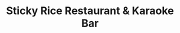 ---
layout: place
title: "Sticky Rice Restaurant & Karaoke Bar"
permalink: /district-of-columbia/washington/sticky-rice-restaurant-karaoke-bar.html
stateAbbr: DC
stateName: District of Columbia
cityName: Washington
seo:
  name: "Sticky Rice Restaurant & Karaoke Bar"
  type: Restaurant
  links: http://stickyricedc.com/
description: "Hip American-Pan-Asian spot serving cocktails, sushi, noodles, sandwiches & buckets of tater tots. Sticky Rice Restaurant & Karaoke Bar serves delicious sushi in Washington, District of Columbia. Try fresh Japanese dishes for a great dining experience. Available for, delivery, lunch, and dinner."
place_id: ChIJMzrYxD-4t4kRdvMMhOcfkZ4
photos:
  - name: >-
      places/ChIJMzrYxD-4t4kRdvMMhOcfkZ4/photos/AeeoHcLlBEBW5wKbgH9MnjKEhDxcgfykCi6rfpSdce5b_VAzEIoGY3oxM5_Onb8OINfiFWOCwbdG9n1577GoFx55SPGLjlS-4-Mb60M1ybVSP_jaJWQjLehbEzGera8UqV0X5Pvpdel3CnXyo8cKIxEKyvJeUzvtEeNbaZM9GoyiRVFSe7beyOWISbo-K6QgwIbOtnuf1up_oYqXoh7vQYUrL5l4kTdaVfFBdAM9sV7o4ddAgAFWl-YQWgzRGLFRYT2oUnD2uqPuixLcfa7aMHgnVHdCdXsOjPwUrD7mRJt7zXddGw
    widthPx: 640
    heightPx: 480
    authorAttributions:
      - displayName: Sticky Rice Restaurant & Karaoke Bar
        uri: https://maps.google.com/maps/contrib/108852386832272841863
        photoUri: >-
          https://lh3.googleusercontent.com/a/ACg8ocJG3luniTbLjYP84SRtzOVrzxaUUHQdqZEjrHCrdWjzNRyGoA=s100-p-k-no-mo
    flagContentUri: >-
      https://www.google.com/local/imagery/report/?cb_client=maps_api_places.places_api&image_key=!1e10!2sAF1QipPgpZrioe2D_c0qXA9iPgP0TU9XM3EYYyB60XsZ&hl=en-US
    googleMapsUri: >-
      https://www.google.com/maps/place//data=!3m4!1e2!3m2!1sAF1QipPgpZrioe2D_c0qXA9iPgP0TU9XM3EYYyB60XsZ!2e10!4m2!3m1!1s0x89b7b83fc4d83a33:0x9e911fe7840cf376
  - name: >-
      places/ChIJMzrYxD-4t4kRdvMMhOcfkZ4/photos/AeeoHcLclIwK_fbzWY4diU2SbZihL8jWwpUQ9tfetGnilRJzaR_zkpwCbyOTjxJdloamB4LFjtc-kr-tOPkmej1qznbzYCS2OZqLe6p0TPErhi28FIudzaIwvTh_eGbwO6gA8t1TE06S9NJtYeTEQ_Rv2SHBJ85bHDYfvh2BzcyAfn_l9XstJ1TIYLeLA-9prA-u4c38VPDCsUCAuTn042wYvadrxc8B3Salm5pcYXDZDn6WYch1zkmgMax-tYgfhK0QE1u7zcaYB4oKGWK-appzYDUyOaop6xh19ar1ByiFEDpKAQ
    widthPx: 4671
    heightPx: 3118
    authorAttributions:
      - displayName: Sticky Rice Restaurant & Karaoke Bar
        uri: https://maps.google.com/maps/contrib/108852386832272841863
        photoUri: >-
          https://lh3.googleusercontent.com/a/ACg8ocJG3luniTbLjYP84SRtzOVrzxaUUHQdqZEjrHCrdWjzNRyGoA=s100-p-k-no-mo
    flagContentUri: >-
      https://www.google.com/local/imagery/report/?cb_client=maps_api_places.places_api&image_key=!1e10!2sAF1QipMdkvG0pXaLjUhj6Xd6Myjj_DsAHPnKTKyEwCW8&hl=en-US
    googleMapsUri: >-
      https://www.google.com/maps/place//data=!3m4!1e2!3m2!1sAF1QipMdkvG0pXaLjUhj6Xd6Myjj_DsAHPnKTKyEwCW8!2e10!4m2!3m1!1s0x89b7b83fc4d83a33:0x9e911fe7840cf376
  - name: >-
      places/ChIJMzrYxD-4t4kRdvMMhOcfkZ4/photos/AeeoHcK4DYcc5j5sFJLQOktPXnq3JC_EGnxqqpozvzTXG6jc44vtxFSetf7LFN18fW1TIcWWShhLuAGWRfSg2yLo3wn60G4E3iuf11zVCe7BtVDdO5y4GKlXORZD5XrIS3RlBbsPcO7epTl27YflRqHdzr0T067UWLvuRx5grjtWD5y-7Y-7K7RS4ozFWT7YFi434_GQQX8SFD_KBB2IV7t_YOsIOIAuC7iyUkhZxmcv18AkVwCB5AQBgDOUuY3aMMFsTGmIyMuW5vyo7aTFWp6MFjSmy3itCyjFqKgEe04QrdzXeA
    widthPx: 4800
    heightPx: 3204
    authorAttributions:
      - displayName: Sticky Rice Restaurant & Karaoke Bar
        uri: https://maps.google.com/maps/contrib/108852386832272841863
        photoUri: >-
          https://lh3.googleusercontent.com/a/ACg8ocJG3luniTbLjYP84SRtzOVrzxaUUHQdqZEjrHCrdWjzNRyGoA=s100-p-k-no-mo
    flagContentUri: >-
      https://www.google.com/local/imagery/report/?cb_client=maps_api_places.places_api&image_key=!1e10!2sAF1QipMf8deGAm7E019Aiw-39k-AWe-fxyZY2OD7BKJ6&hl=en-US
    googleMapsUri: >-
      https://www.google.com/maps/place//data=!3m4!1e2!3m2!1sAF1QipMf8deGAm7E019Aiw-39k-AWe-fxyZY2OD7BKJ6!2e10!4m2!3m1!1s0x89b7b83fc4d83a33:0x9e911fe7840cf376
  - name: >-
      places/ChIJMzrYxD-4t4kRdvMMhOcfkZ4/photos/AeeoHcKqbhnFW6TnipEh0WHmqUjm6aZpE8tl9P8sYee9fAVt3Qp1oMfKvA8m-UGaCjk7JbUnV1qL7EOQVwLSIIn3JXIi75mc3SDLOq4TQ9_9kc6cFXqX3Oko__alR67RmI1YMUUMwoyVAl-pqGYe0IRUromooTKnv4stU9jV5PDkc1TafZqcXMocTaJcMrgSGKLOT4uMu-5jzePknFcSdVHUB8lg53_RRX4RyUgv0XbqZ9_BN6Cdz9cnxdQtHCIMn2c_0o9ExmcYSPzSIzhG-Lnw0N_F3p7ZZ2Uas5ciyFdOh-bTfQ
    widthPx: 4800
    heightPx: 3204
    authorAttributions:
      - displayName: Sticky Rice Restaurant & Karaoke Bar
        uri: https://maps.google.com/maps/contrib/108852386832272841863
        photoUri: >-
          https://lh3.googleusercontent.com/a/ACg8ocJG3luniTbLjYP84SRtzOVrzxaUUHQdqZEjrHCrdWjzNRyGoA=s100-p-k-no-mo
    flagContentUri: >-
      https://www.google.com/local/imagery/report/?cb_client=maps_api_places.places_api&image_key=!1e10!2sAF1QipNOMFuqUYQBTWhkC9HLhKXg5RF_FIdKShoNs89n&hl=en-US
    googleMapsUri: >-
      https://www.google.com/maps/place//data=!3m4!1e2!3m2!1sAF1QipNOMFuqUYQBTWhkC9HLhKXg5RF_FIdKShoNs89n!2e10!4m2!3m1!1s0x89b7b83fc4d83a33:0x9e911fe7840cf376
  - name: >-
      places/ChIJMzrYxD-4t4kRdvMMhOcfkZ4/photos/AeeoHcLC4lE6NsC_x7pu_7u432AUP_D_mM_4MXYR0kksiCM-4W7YYXuRH2i2LAryMqBu54qfJetEuN1j-quKElh-sCSyF-iEpHXL8R1JpqbW-ygkbj3hV-7cKfOba0CkWdRCsrsWDaAnRk-HaccqOM_iNnDt1PXvbZG3ICGncZtkiCbHGUnihqnhcWrv2vEE8tYTd2C9N-W3TtSTmtXHQ_oQl0RXhtkasUnUvBqu4Qglrqu7dVPvXF_c9hjaIXcJVRPBK-bnXKJb1zr5IdyaovX5EKetrw-C_haoSCghQEmX7SeVhw
    widthPx: 4800
    heightPx: 3204
    authorAttributions:
      - displayName: Sticky Rice Restaurant & Karaoke Bar
        uri: https://maps.google.com/maps/contrib/108852386832272841863
        photoUri: >-
          https://lh3.googleusercontent.com/a/ACg8ocJG3luniTbLjYP84SRtzOVrzxaUUHQdqZEjrHCrdWjzNRyGoA=s100-p-k-no-mo
    flagContentUri: >-
      https://www.google.com/local/imagery/report/?cb_client=maps_api_places.places_api&image_key=!1e10!2sAF1QipPvEZaovIXuKt8_bCnAc-RGo8355SmHcpHIJ-jR&hl=en-US
    googleMapsUri: >-
      https://www.google.com/maps/place//data=!3m4!1e2!3m2!1sAF1QipPvEZaovIXuKt8_bCnAc-RGo8355SmHcpHIJ-jR!2e10!4m2!3m1!1s0x89b7b83fc4d83a33:0x9e911fe7840cf376
  - name: >-
      places/ChIJMzrYxD-4t4kRdvMMhOcfkZ4/photos/AeeoHcLStbkfpX4KvXKktzxMkwFQva-6NCYJ07PhfFT-Ie_T8PFDf2pyBLhq6PEUa_TpTcimNVdbZwBKwlZV0_aiJ0IFqfHKDxZcxX7_IoxL3dK0oTax-qxGtadAx8HFMSX34U5MdiLPD8AAYphc1r_Hai3kbJK52RSQiYr06GH8Q2mWMgz1zrzlTKncf6NLqj4mL22JPIkwudbBiBMfVLkYXEQp5LSYx3YTuzaHQpA0RbLMaUStlsrpEfmit2RpcesYbFJuvJoeOcVumPJZS8P9pglpRQEKUlLXMHoFfIxAtkWXMqh-4Ev_5r2iSxFx4ez1LeTBulKhwexVlhcBvJ7gN4HAaMHo8w14qkzD7vr80MXXqWUIqDsajjYu-lbnu2gkegn7yQkAfApJew3d85gszDVQ7RD31hPte6OfMsVX4aQ2prl_
    widthPx: 3600
    heightPx: 4800
    authorAttributions:
      - displayName: Daniela Monge
        uri: https://maps.google.com/maps/contrib/107313190340783478619
        photoUri: >-
          https://lh3.googleusercontent.com/a/ACg8ocLMKOzZAlsrjetkJRhsUj7ioizaqk32XxXJg7A_TNIrcOMXAw=s100-p-k-no-mo
    flagContentUri: >-
      https://www.google.com/local/imagery/report/?cb_client=maps_api_places.places_api&image_key=!1e10!2sCIHM0ogKEICAgID_0Yf6-wE&hl=en-US
    googleMapsUri: >-
      https://www.google.com/maps/place//data=!3m4!1e2!3m2!1sCIHM0ogKEICAgID_0Yf6-wE!2e10!4m2!3m1!1s0x89b7b83fc4d83a33:0x9e911fe7840cf376
  - name: >-
      places/ChIJMzrYxD-4t4kRdvMMhOcfkZ4/photos/AeeoHcKDLP0vt1kVK5wYlrPffemcOGPvmAOw3I4bFBUxsUPlbybJft_j9oOsJGNK5jave3nd8hyJ5RiL5t17uYtYxi8NxwY53GDavT6VJwxoPDcd7e9P7fizhrGBGyUpTshKk6V3ZgP9Yz8CAkfB0OG2QutyvRJfknZ_z9nRnXrRWGcEmdwmhLVvaRm95qJGQYK9u_pnRIzihO9OSBWz5TMG1pf1kvASZ1c4GY3_-cEyVAqHG5oisFwqJIqEEejjKNALA--JgcSnWy7reFP0kwetiGP4MBqBOQyH9ibEtCqpr3o1zQ
    widthPx: 1080
    heightPx: 1016
    authorAttributions:
      - displayName: Sticky Rice Restaurant & Karaoke Bar
        uri: https://maps.google.com/maps/contrib/108852386832272841863
        photoUri: >-
          https://lh3.googleusercontent.com/a/ACg8ocJG3luniTbLjYP84SRtzOVrzxaUUHQdqZEjrHCrdWjzNRyGoA=s100-p-k-no-mo
    flagContentUri: >-
      https://www.google.com/local/imagery/report/?cb_client=maps_api_places.places_api&image_key=!1e10!2sAF1QipMJwJObhAB80XhlGA-QYtVzOlfqJlav17uoQ_q7&hl=en-US
    googleMapsUri: >-
      https://www.google.com/maps/place//data=!3m4!1e2!3m2!1sAF1QipMJwJObhAB80XhlGA-QYtVzOlfqJlav17uoQ_q7!2e10!4m2!3m1!1s0x89b7b83fc4d83a33:0x9e911fe7840cf376
  - name: >-
      places/ChIJMzrYxD-4t4kRdvMMhOcfkZ4/photos/AeeoHcLAIoP3abBpbYZqfVUsRxSFLiELYi_rd67TAjMSoWllCQ2OMZwCrUDFQN2_8oGvVk5hN6lwf4X4CgwDJLINeHdzGUFjg11uh9Lal9Lc1i1tp1f2rFj87Fbv_zzlIxSdsT10CbgxtiVj-LabHd970XEDjTwL96dbUFNliNEk4JRz2v4zf03q97YSpfqW-bu3Mg2mKNwx5v64tmnoj-KbaH_3BG0y6K2EhCZdtVRKRcPBJLP3sNpMu_-5dNYefIMpAYDH7K6n77B3VtSGGYz2wHB8cOyY_6Y9zbs1b1fhaacYyu8ew63AVc4ZCOVYbNUwVzwYtVCaz2MQaPvjO3JoxT6MKFtgklKV8nQw_eg23eYSnmX4TxH0-K6XPqu19aJjo8MtnmIeWL5EN_dDaVZ9-bTxVWvkfRr5FdTTpWbueys
    widthPx: 3072
    heightPx: 4080
    authorAttributions:
      - displayName: Aaryash Raj Sinha
        uri: https://maps.google.com/maps/contrib/109884658301213037679
        photoUri: >-
          https://lh3.googleusercontent.com/a-/ALV-UjWg5lnilyu35l6TavJhLWOr1hKBcoHpm8m7kc-CfoSDl7xtsTST=s100-p-k-no-mo
    flagContentUri: >-
      https://www.google.com/local/imagery/report/?cb_client=maps_api_places.places_api&image_key=!1e10!2sCIHM0ogKEICAgICL6fHPew&hl=en-US
    googleMapsUri: >-
      https://www.google.com/maps/place//data=!3m4!1e2!3m2!1sCIHM0ogKEICAgICL6fHPew!2e10!4m2!3m1!1s0x89b7b83fc4d83a33:0x9e911fe7840cf376
  - name: >-
      places/ChIJMzrYxD-4t4kRdvMMhOcfkZ4/photos/AeeoHcJ_tK638XIjnXqDHlO17fDK8Ry72AYFHt5HtMtRRKHHh-PG_D4bSauoLV6NKqkVjWE7Te74NOg6TDwJ5Ch1fGv8M_JJAnZmSZv7jjDuiIw2hl6oh9AMjpGY1m_JYbJ9cLgK5iJQxVAyQAD6Yg9_CO_dGgIH4E-ZpYrUID-15zKT4Et1PQjHi54jhBPi8sPc7X1hK42DMjsdlrPIipEQ5Wz-kZHKW9ljpYkM-CctgsYod8dnDZAMDWzUGhyEE2CaDj85maVUp3NvrzM9zPPIFpDC33Cy1xAHt262JqEEWKcnAtCZu9kTC7wI0HXyOimSIczdsz2LIfDlQ5wgc6Gxrbq6FaOg22xHR5cp0OBKbAJArMs6sWxRLEfWk6JpsMBfWormM9oCiRPlhGLW0N6u6apc2S2RnOHhJr9uO3LErzfhitan
    widthPx: 4032
    heightPx: 3024
    authorAttributions:
      - displayName: Brittani Burma
        uri: https://maps.google.com/maps/contrib/113408236285446442915
        photoUri: >-
          https://lh3.googleusercontent.com/a-/ALV-UjWYxyn-zGpBPWHdLRlbibWCE7HpzA_tbY0-_v0IHnIi7bW6MMYO=s100-p-k-no-mo
    flagContentUri: >-
      https://www.google.com/local/imagery/report/?cb_client=maps_api_places.places_api&image_key=!1e10!2sCIHM0ogKEICAgICDo4eDrAE&hl=en-US
    googleMapsUri: >-
      https://www.google.com/maps/place//data=!3m4!1e2!3m2!1sCIHM0ogKEICAgICDo4eDrAE!2e10!4m2!3m1!1s0x89b7b83fc4d83a33:0x9e911fe7840cf376
  - name: >-
      places/ChIJMzrYxD-4t4kRdvMMhOcfkZ4/photos/AeeoHcLDe4bwaPn_NHNt8wikT0x14ufLHIa1P2M5cT0oY4vnfhBzvbQJc-CC8VqHmTpLJqTUrIR1QEPYEIKNKRkdEHixwwztEhK1ljt-Cft5cwzQwQ9FSuUekU3j_UT3X9QR0Nwf2ddNrVDNRUN4m8auxQ-WbkTKD8zs6qV3ebI-RarnS4s7p9Pp2-Gl76FHAXVAF5rQIC8fH7QKgnPJuIK_GDHMsskl4fBl1Sllb1FK8OdilQnm1zwbR3r_hyBe8MY9pWyKwl4M_mYj7pCw7pkquxcYPNASjja_T6Yb_3Oyo2oXHg
    widthPx: 4800
    heightPx: 3204
    authorAttributions:
      - displayName: Sticky Rice Restaurant & Karaoke Bar
        uri: https://maps.google.com/maps/contrib/108852386832272841863
        photoUri: >-
          https://lh3.googleusercontent.com/a/ACg8ocJG3luniTbLjYP84SRtzOVrzxaUUHQdqZEjrHCrdWjzNRyGoA=s100-p-k-no-mo
    flagContentUri: >-
      https://www.google.com/local/imagery/report/?cb_client=maps_api_places.places_api&image_key=!1e10!2sAF1QipPrL4llE7YxLjpfAeAOmhLTmlBFq8_vyK3VoAIW&hl=en-US
    googleMapsUri: >-
      https://www.google.com/maps/place//data=!3m4!1e2!3m2!1sAF1QipPrL4llE7YxLjpfAeAOmhLTmlBFq8_vyK3VoAIW!2e10!4m2!3m1!1s0x89b7b83fc4d83a33:0x9e911fe7840cf376
address: 1224 H St NE, Washington, DC 20002, USA
street: 1224 H St NE
city: Washington
state: DC
zip: '20002'
country: USA
neighborhood: H Street Corridor
latitude: '38.900404'
longitude: '-76.989294'
accessibility_options: null
business_status: OPERATIONAL
name: Sticky Rice Restaurant & Karaoke Bar
google_maps_links: null
primary_type: Asian Restaurant
opening_hours:
  regular: null
  current: null
secondary_opening_hours:
  regular:
    weekdayDescriptions: null
    type: null
  current:
    weekdayDescriptions: null
    type: null
phone: (202) 397-7655
price_level: PRICE_LEVEL_MODERATE
price_range: $20 &mdash; 30
rating: '4.0'
rating_count: 0
website: http://stickyricedc.com/
reviews:
  - ChZDSUhNMG9nS0VJQ0FnSURfMFlmNk93EAE
  - ChZDSUhNMG9nS0VJQ0FnSUNfaExDR0xnEAE
  - ChZDSUhNMG9nS0VJQ0FnSURsaWRPRmFREAE
  - ChdDSUhNMG9nS0VJQ0FnSURlOGVEV3lnRRAB
  - ChdDSUhNMG9nS0VJQ0FnSUQwdUxTQzF3RRAB
parking_options:
  freeStreetParking: true
  paidStreetParking: true
payment_options:
  acceptsCreditCards: true
  acceptsDebitCards: true
  acceptsNfc: true
allow_dogs: null
curbside_pickup: null
delivery: true
dine_in: true
good_for_children: true
good_for_groups: true
good_for_sports: null
live_music: false
menu_for_children: true
outdoor_seating: null
reservable: true
restroom: true
serves_beer: true
serves_breakfast: false
serves_brunch: false
serves_cocktails: true
serves_coffee: null
serves_dinner: true
serves_dessert: true
serves_lunch: true
serves_vegetarian_food: true
serves_wine: true
takeout: null
update_category: essentials
summary: >-
  Hip American-Pan-Asian spot serving cocktails, sushi, noodles, sandwiches &
  buckets of tater tots.

---